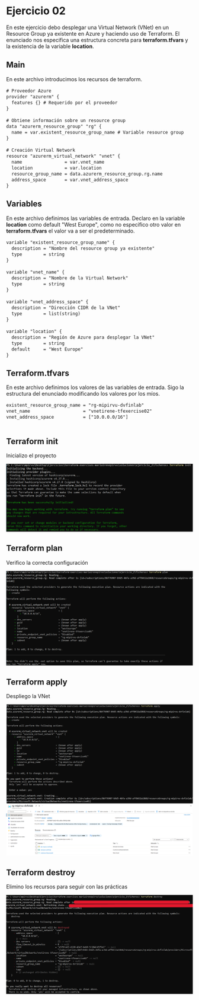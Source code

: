 # Ejercicio 02
En este ejercicio debo desplegar una Virtual Network (VNet) en un Resource Group ya existente en Azure y haciendo uso de Terraform. 
El enunciado nos especifica una estructura concreta para **terraform.tfvars** y la existencia de la variable **location**. 

## Main 
En este archivo introducimos los recursos de terraform.

```hcl
# Proveedor Azure 
provider "azurerm" {
  features {} # Requerido por el proveedor 
}

# Obtiene información sobre un resource group
data "azurerm_resource_group" "rg" {
  name = var.existent_resource_group_name # Variable resource group
}

# Creación Virtual Network 
resource "azurerm_virtual_network" "vnet" {
  name                = var.vnet_name 
  location            = var.location
  resource_group_name = data.azurerm_resource_group.rg.name
  address_space       = var.vnet_address_space
}

```


## Variables
En este archivo definimos las variables de entrada. 
Declaro en la variable **location** como default "West Europe", como no especifico otro valor en **terraform.tfvars** el valor va a ser el predeterminado. 

```hcl
variable "existent_resource_group_name" {
  description = "Nombre del resource group ya existente"
  type        = string
}

variable "vnet_name" {
  description = "Nombre de la Virtual Network"
  type        = string
}

variable "vnet_address_space" {
  description = "Dirección CIDR de la VNet"
  type        = list(string)
}

variable "location" {
  description = "Región de Azure para desplegar la VNet"
  type        = string
  default     = "West Europe"
}

```

## Terraform.tfvars
En este archivo definimos los valores de las variables de entrada.
Sigo la estructura del enunciado modificando los valores por los míos. 

```hcl
existent_resource_group_name = "rg-mipirvu-dvfinlab"
vnet_name                    = "vnetirene-tfexercise02"
vnet_address_space           = ["10.0.0.0/16"]


```

## Terraform init

Inicializo el proyecto

<img src="../../auxiliar/ej2.png">


## Terraform plan
Verifico la correcta configuración 

<img src="../../auxiliar/ej2.1.png">

## Terraform apply
Despliego la VNet

<img src="../../auxiliar/ej2.2.png">

<img src="../../auxiliar/ej2.3.png">

## Terraform destroy
Elimino los recursos para seguir con las prácticas 

<img src="../../auxiliar/ej2.4.png">